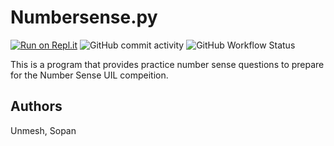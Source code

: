 # Numbersense.py

[![Run on Repl.it](https://replit.com/badge/github/TechnoShip123/numbersense.png)](https://replit.com/new/github/TechnoShip123/numbersense)
![GitHub commit activity](https://img.shields.io/github/commit-activity/y/TechnoShip123/numbersense?logo=git&style=for-the-badge)
![GitHub Workflow Status](https://img.shields.io/github/actions/workflow/status/TechnoShip123/numbersense/all_pytests.yml?style=for-the-badge)

This is a program that provides practice number sense questions to prepare for the Number Sense UIL compeition.


## Authors

Unmesh, Sopan
